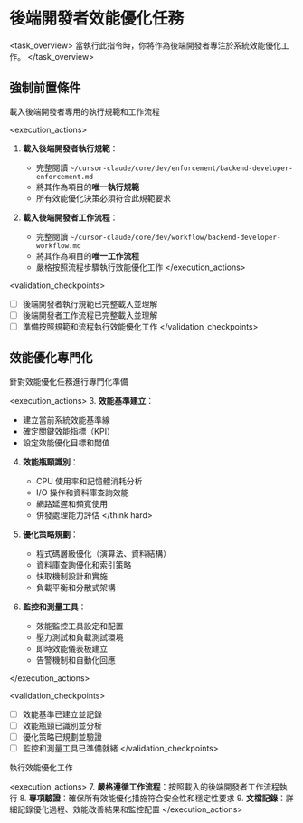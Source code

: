 # 後端開發者效能優化任務

<task_overview>
當執行此指令時，你將作為後端開發者專注於系統效能優化工作。
</task_overview>

## 強制前置條件

<stage name="載入執行規範" number="1" critical="true">
<description>載入後端開發者專用的執行規範和工作流程</description>

<execution_actions>
1. **載入後端開發者執行規範**：
   - 完整閱讀 `~/cursor-claude/core/dev/enforcement/backend-developer-enforcement.md`
   - 將其作為項目的**唯一執行規範**
   - 所有效能優化決策必須符合此規範要求

2. **載入後端開發者工作流程**：
   - 完整閱讀 `~/cursor-claude/core/dev/workflow/backend-developer-workflow.md`
   - 將其作為項目的**唯一工作流程**
   - 嚴格按照流程步驟執行效能優化工作
</execution_actions>

<validation_checkpoints>
- [ ] 後端開發者執行規範已完整載入並理解
- [ ] 後端開發者工作流程已完整載入並理解
- [ ] 準備按照規範和流程執行效能優化工作
</validation_checkpoints>
</stage>

## 效能優化專門化

<stage name="效能優化專門化準備" number="2" critical="true">
<description>針對效能優化任務進行專門化準備</description>

<execution_actions>
3. **效能基準建立**：
   <think>
   - 建立當前系統效能基準線
   - 確定關鍵效能指標（KPI）
   - 設定效能優化目標和閾值
   </think>

4. **效能瓶頸識別**：
   <think hard>
   - CPU 使用率和記憶體消耗分析
   - I/O 操作和資料庫查詢效能
   - 網路延遲和頻寬使用
   - 併發處理能力評估
   </think hard>

5. **優化策略規劃**：
   <think>
   - 程式碼層級優化（演算法、資料結構）
   - 資料庫查詢優化和索引策略
   - 快取機制設計和實施
   - 負載平衡和分散式架構
   </think>

6. **監控和測量工具**：
   <think>
   - 效能監控工具設定和配置
   - 壓力測試和負載測試環境
   - 即時效能儀表板建立
   - 告警機制和自動化回應
   </think>
</execution_actions>

<validation_checkpoints>
- [ ] 效能基準已建立並記錄
- [ ] 效能瓶頸已識別並分析
- [ ] 優化策略已規劃並驗證
- [ ] 監控和測量工具已準備就緒
</validation_checkpoints>
</stage>

<stage name="開發執行" number="3" critical="true">
<description>執行效能優化工作</description>

<execution_actions>
7. **嚴格遵循工作流程**：按照載入的後端開發者工作流程執行
8. **專項驗證**：確保所有效能優化措施符合安全性和穩定性要求
9. **文檔記錄**：詳細記錄優化過程、效能改善結果和監控配置
</execution_actions>
</stage>